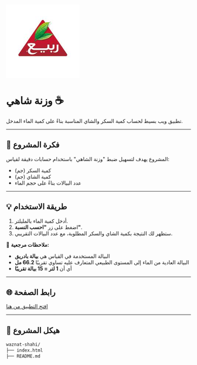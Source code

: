 ![معاينة المشروع](img/README.jpg)
# وزنة شاهي ☕

تطبيق ويب بسيط لحساب كمية السكر والشاي المناسبة بناءً على كمية الماء المدخل.

---

## 📌 فكرة المشروع

المشروع يهدف لتسهيل ضبط "وزنة الشاهي" باستخدام حسابات دقيقة لقياس:

- كمية السكر (جم)
- كمية الشاي (جم)
- عدد البيالات بناءً على حجم الماء

---

## 💡 طريقة الاستخدام

1. أدخل كمية الماء بالمليلتر.
2. اضغط على زر **"احسب النسبة"**.
3. ستظهر لك النتيجة بكمية الشاي والسكر المطلوبة، مع عدد البيالات التقريبي.

🔺 **ملاحظات مرجعية:**

- البيالة المستخدمة في القياس هي **بيالة بادريق**
- البيالة العادية من الماء إلى المستوى الطبيعي المتعارف عليه تساوي تقريبًا **66.2 مل**
- أي أن **1 لتر = 15 بيالة تقريبًا**

---

## 🌐 رابط الصفحة

[افتح التطبيق من هنا](https://alhammod1.github.io/waznat-shahi/)

---

## 📁 هيكل المشروع

```plaintext
waznat-shahi/
├── index.html
├── README.md
